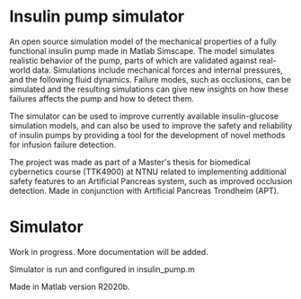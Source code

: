 # Insulin pump simulator

An open source simulation model of the mechanical properties of a fully functional insulin pump made in Matlab Simscape. The model simulates realistic behavior of the pump, parts of which are validated against real-world data. Simulations include mechanical forces and internal pressures, and the following fluid dynamics. Failure modes, such as occlusions, can be simulated and the resulting simulations can give new insights on how these failures affects the pump and how to detect them. 

The simulator can be used to improve currently available insulin-glucose simulation models, and can also be used to improve the safety and reliability of insulin pumps by providing a tool for the development of novel methods for infusion failure detection. 

The project was made as part of a Master's thesis for biomedical cybernetics course (TTK4900) at NTNU related to implementing additional safety features to an Artificial Pancreas system, such as improved occlusion detection. Made in conjunction with Artificial Pancreas Trondheim (APT).

# Simulator
Work in progress. More documentation will be added. 

Simulator is run and configured in insulin_pump.m

Made in Matlab version R2020b.
